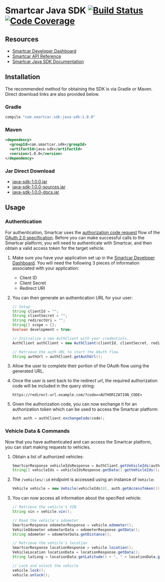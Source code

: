 # Smartcar Java SDK [![Build Status][ci-image]][ci-url] [![Code Coverage][coverage-image]][coverage-url]

## Resources
 * [Smartcar Developer Dashboard][smartcar-developer]
 * [Smartcar API Reference][smartcar-docs-api]
 * [Smartcar Java SDK Documentation][smartcar-sdk-javadoc]

## Installation
The recommended method for obtaining the SDK is via Gradle or Maven. Direct
download links are also provided below.

### Gradle
```groovy
compile "com.smartcar.sdk:java-sdk:1.0.0"
```

### Maven
```xml
<dependency>
  <groupId>com.smartcar.sdk</groupId>
  <artifactId>java-sdk</artifactId>
  <version>1.0.0</version>
</dependency>
```

### Jar Direct Download
* [java-sdk-1.0.0.jar](https://bintray.com/smartcar/library/download_file?file_path=com%2Fsmartcar%2Fsdk%2Fjava-sdk%2F1.0.0%2Fjava-sdk-1.0.0.jar)
* [java-sdk-1.0.0-sources.jar](https://bintray.com/smartcar/library/download_file?file_path=com%2Fsmartcar%2Fsdk%2Fjava-sdk%2F1.0.0%2Fjava-sdk-1.0.0-sources.jar)
* [java-sdk-1.0.0-docs.jar](https://bintray.com/smartcar/library/download_file?file_path=com%2Fsmartcar%2Fsdk%2Fjava-sdk%2F1.0.0%2Fjava-sdk-1.0.0-docs.jar)


## Usage

### Authentication
For authentication, Smartcar uses the [authorization code request][1] flow of
the [OAuth 2.0 specification][2]. Before you can make successful calls to the
Smartcar platform, you will need to authenticate with Smartcar, and then obtain
a valid access token for the target vehicle.



1.  Make sure you have your application set up in the
    [Smartcar Developer Dashboard][smartcar-developer]. You will need the following 3 pieces of
    information associated with your application:
    * Client ID
    * Client Secret
    * Redirect URI
2.  You can then generate an authentication URL for your user:

    ```java
    // Setup
    String clientId = "";
    String clientSecret = "";
    String redirectUri = "";
    String[] scope = {};
    boolean development = true;

    // Initialize a new AuthClient with your credentials.
    AuthClient authClient = new AuthClient(clientId, clientSecret, redirectUri, scope, development);

    // Retrieve the auth URL to start the OAuth flow.
    String authUrl = authClient.getAuthUrl();
    ```

3.  Allow the user to complete their portion of the OAuth flow using the
    generated URL.

4.  Once the user is sent back to the redirect url, the required
    authorization code will be included in the query string:

    `https://redirect-url.example.com/?code=<AUTHORIZATION_CODE>`

5.  Given the authorization code, you can now exchange it for an authorization
    token which can be used to access the Smartcar platform:

    ```java
    Auth auth = authClient.exchangeCode(code);
    ```

### Vehicle Data & Commands
Now that you have authenticated and can access the Smartcar platform, you can
start making requests to vehicles.

1.  Obtain a list of authorized vehicles:

    ```java
    SmartcarResponse vehicleIdsResponse = AuthClient.getVehicleIds(auth.getAccessToken());
    String[] vehicleIds = vehicleIdsResponse.getData().getVehicleIds();
    ```

2.  The `/vehicles/:id` endpoint is accessed using an instance of `Vehicle`:

    ```java
    Vehicle vehicle = new Vehicle(vehicleIds[0], auth.getAccessToken());
    ```

3.  You can now access all information about the specified vehicle:

    ```java
    // Retrieve the vehicle's VIN
    String vin = vehicle.vin();

    // Read the vehicle's odometer
    SmartcarResponse odometerResponse = vehicle.odometer();
    VehicleOdometer odometerData = odometerResponse.getData();
    String odometer = odometerData.getDistance();

    // Retrieve the vehicle's location
    SmartcarResponse locationResponse = vehicle.location();
    VehicleLocation locationData = locationResponse.getData();
    String latLong = locationData.getLatitude() + ", " + locationData.getLongitude();

    // Lock and unlock the vehicle
    vehicle.lock();
    vehicle.unlock();
    ```

[1]: https://tools.ietf.org/html/rfc6749#section-1.3.1
[2]: https://tools.ietf.org/html/rfc6749

[smartcar-developer]: https://developer.smartcar.com
[smartcar-docs-api]: https://smartcar.com/docs
[smartcar-sdk-javadoc]: https://smartcar.github.io/java-sdk

[ci-image]: https://travis-ci.com/smartcar/java-sdk.svg?token=jMbuVtXPGeJMPdsn7RQ5&branch=master
[ci-url]: https://travis-ci.com/smartcar/java-sdk
[coverage-image]: https://codecov.io/gh/smartcar/java-sdk/branch/master/graph/badge.svg?token=nZAITx7w3X
[coverage-url]: https://codecov.io/gh/smartcar/java-sdk
